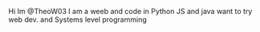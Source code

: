 Hi Im @TheoW03
I am a weeb and code in Python JS and java
want to try web dev. and Systems level programming
